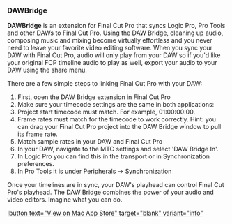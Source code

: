 ### DAWBridge

**DAWBridge** is an extension for Final Cut Pro that syncs Logic Pro, Pro Tools and other DAWs to Final Cut Pro. Using the DAW Bridge, cleaning up audio, composing music and mixing become virtually effortless and you never need to leave your favorite video editing software. When you sync your DAW with Final Cut Pro, audio will only play from your DAW so if you'd like your original FCP timeline audio to play as well, export your audio to your DAW using the share menu.

There are a few simple steps to linking Final Cut Pro with your DAW:

1. First, open the DAW Bridge extension in Final Cut Pro
2. Make sure your timecode settings are the same in both applications:
3. Project start timecode must match. For example, 01:00:00:00.
4. Frame rates must match for the timecode to work correctly. Hint: you can drag your Final Cut Pro project into the DAW Bridge window to pull its frame rate.
5. Match sample rates in your DAW and Final Cut Pro
6. In your DAW, navigate to the MTC settings and select 'DAW Bridge In'.
7. In Logic Pro you can find this in the transport or in Synchronization preferences.
8. In Pro Tools it is under Peripherals → Synchronization

Once your timelines are in sync, your DAW's playhead can control Final Cut Pro's playhead. The DAW Bridge combines the power of your audio and video editors. Imagine what you can do.

[!button text="View on Mac App Store" target="blank" variant="info"](https://apps.apple.com/au/app/dawbridge/id1620198313?mt=12)